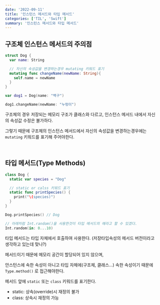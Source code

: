 ```yaml
---
date: '2022-09-11'
title: '인스턴스 메서드와 타입 메서드'
categories: ['TIL', 'Swift']
summary: '인스턴스 메서드와 타입 메서드'
---
```


## 구조체 인스턴스 메서드의 주의점

```swift
struct Dog {
  var name: String

  // 자신의 속성값을 변경하는경우 mutating 키워드 표기
  mutating func changeName(newName: String){
    self.name = newName
  }
}

var dog1 = Dog(name: "백구")

dog1.changeName(newName: "누렁이")
```

구조체의 경우 저장되는 메모리 구조가 클래스와 다르고, 인스턴스 메서드 내에서 자신의 속성값 수정은 불가하다.

그렇기 때문에 구조체의 인스턴스 메서드에서 자신의 속성값을 변경하는경우에는 `mutating` 키워드를 표기해 주어야한다.

<br/>

## 타입 메서드(Type Methods)

```swift
class Dog {
  static var species = "Dog"

  // static or calss 키워드 표기
  static func printSpecies() {
    print("\(species)")
  }
}

Dog.printSpecies() // Dog

// 아래처럼 Int.random()을 사용한것이 타입 메서드의 예라고 할 수 있겠다.
Int.random(in: 0...10)
```

타입 메서드는 타입 자체에서 호출하여 사용한다. (저장타입속성의 메서드 버전이라고 생각하고 있는데 맞나?)

메서드이기 때문에 메모리 공간이 할당되어 있지 않으며,

안스턴스에 속한 속성이 아니고 타입 자체에(구조체, 클래스...) 속한 속성이기 때문에 `Type.method()` 로 접근해야한다.

메서드 앞에 `static` 또는 `class` 키워드를 표기한다.

- static: 상속(override)시 재정의 불가
- class: 상속시 재정의 가능
